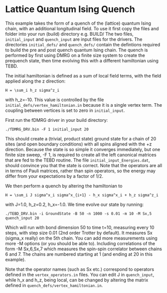 # Lattice Quantum Ising Quench #

This example takes the form of a quench of the (lattice) quantum Ising chain, with an additional longitudinal field.
To use it first copy the files and folder into your run (build) directory e.g. BUILD/
The two files, `initial_input` and `quench_input` are input files for the drivers.
The directories `initial_defs/` and `quench_defs/` contain the defintions required to build the pre and post quench quantum Ising chain.
The quench is performed by first using DMRG on a finite size system to create the prequench state, then time evolving this with a different hamiltonian using TEBD.

The initial hamiltonian is defined as a sum of local field terms, with the field applied along the z direction:
~~~~
H = \sum_i h_z sigma^z_i
~~~~
with h_z=-10.
This value is controlled by the file `initial_defs/vertex_hamiltonian.in` because it is a single vertex term.
The coupling between vertices is set to zero in `initial_input`.

First run the fDMRG driver in your build directory:
~~~~
./fDMRG_DRV.bin -F 1 initial_input 20
~~~~
This should create a (trivial, product state) ground state for a chain of 20 sites (and open boundary conditions) with all spins aligned with the +z direction.
Because the state is so simple it converges immediately, but one finite size sweep, -F 1, is required to create all the left canonical matrices that are fed to the TEBD routine.
The file `initial_input_Energies.dat`, should convince you that the state is correct.
Note that the operators are all in terms of Pauli matrices, rather than spin operators, so the energy may differ from your expectations by a factor of 1/2.

We then perform a quench by altering the hamiltonian to
~~~~
H = \sum_i J sigma^x_i sigma^x_{i+1} - h_x sigma^x_i + h_z sigma^z_i
~~~~
with J=1.0, h_z=0.2, h_x=-1.0.
We time evolve our state by running:
~~~~
./TEBD_DRV.bin -i GroundState -B 50 -n 1000 -s 0.01 -m 10 -M Sx,5 quench_input 20
~~~~
Which will run with bond dimension 50 to time t=10, measuring every 10 steps, with step size 0.01 (2nd order Trotter by default).
It measures Sx (sigma_x really) on the 5th chain. You can add more measurements using more -M options (or you should be able to).
Including correlations of the form -M Sx,6,Sx,7 which measures the spin-spin correlator between chains 6 and 7.
The chains are numbered starting at 1 (and ending at 20 in this example). 

Note that the operator names (such as Sx etc.) correspond to operators defined in the `vertex_operators.in` files.
You can edit J in `quench_input`, while h_x and h_z, being local, can be changed by altering the matrix defined in `quench_defs/vertex_hamiltonian.in`.
